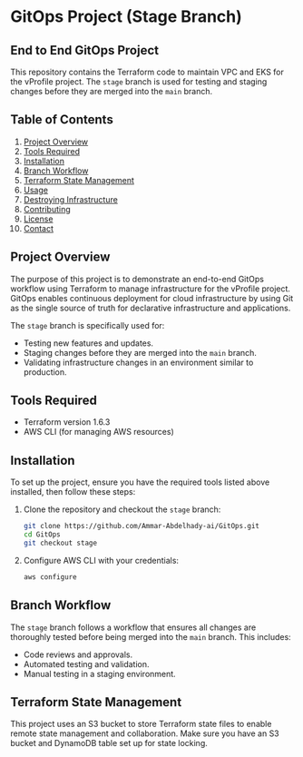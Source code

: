 # GitOps Project (Stage Branch)

## End to End GitOps Project

This repository contains the Terraform code to maintain VPC and EKS for the vProfile project. The `stage` branch is used for testing and staging changes before they are merged into the `main` branch.

## Table of Contents

1. [Project Overview](#project-overview)
2. [Tools Required](#tools-required)
3. [Installation](#installation)
4. [Branch Workflow](#branch-workflow)
5. [Terraform State Management](#terraform-state-management)
6. [Usage](#usage)
7. [Destroying Infrastructure](#destroying-infrastructure)
8. [Contributing](#contributing)
9. [License](#license)
10. [Contact](#contact)

## Project Overview

The purpose of this project is to demonstrate an end-to-end GitOps workflow using Terraform to manage infrastructure for the vProfile project. GitOps enables continuous deployment for cloud infrastructure by using Git as the single source of truth for declarative infrastructure and applications.

The `stage` branch is specifically used for:
- Testing new features and updates.
- Staging changes before they are merged into the `main` branch.
- Validating infrastructure changes in an environment similar to production.

## Tools Required

- Terraform version 1.6.3
- AWS CLI (for managing AWS resources)

## Installation

To set up the project, ensure you have the required tools listed above installed, then follow these steps:

1. Clone the repository and checkout the `stage` branch:
    ```bash
    git clone https://github.com/Ammar-Abdelhady-ai/GitOps.git
    cd GitOps
    git checkout stage
    ```

2. Configure AWS CLI with your credentials:
    ```bash
    aws configure
    ```

## Branch Workflow

The `stage` branch follows a workflow that ensures all changes are thoroughly tested before being merged into the `main` branch. This includes:
- Code reviews and approvals.
- Automated testing and validation.
- Manual testing in a staging environment.

## Terraform State Management

This project uses an S3 bucket to store Terraform state files to enable remote state management and collaboration. Make sure you have an S3 bucket and DynamoDB table set up for state locking.
